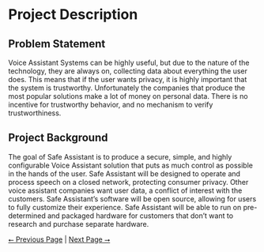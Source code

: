 # Project Description

## Problem Statement

Voice Assistant Systems can be highly useful, but due  to the nature of the technology, they are always on, collecting data about everything the user does. This means that if the user wants privacy, it is highly important that the system is trustworthy. Unfortunately the companies that produce the most popular solutions make a lot of money on personal data. There is no incentive for trustworthy behavior, and no mechanism to verify trustworthiness.

## Project Background

The goal of Safe Assistant is to produce a secure, simple, and highly configurable Voice Assistant solution that puts as much control as possible in the hands of the user. Safe Assistant will be designed to operate and process speech on a closed network, protecting consumer privacy. Other voice assistant companies want user data, a conflict of interest with the customers. Safe Assistant’s software will be open source, allowing for users to fully customize their experience. Safe Assistant will be able to run on pre-determined and packaged hardware for customers that don’t want to research and purchase separate hardware.

[⭠ Previous Page](02-project-description.md) | [Next Page ⭢](03-user-stories-and-design-diagrams.md)
